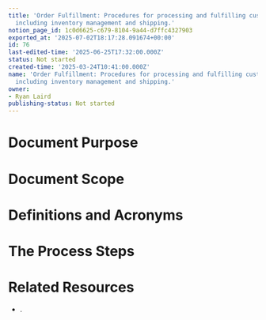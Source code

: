 ```yaml
---
title: 'Order Fulfillment: Procedures for processing and fulfilling customer orders,
  including inventory management and shipping.'
notion_page_id: 1c0d6625-c679-8104-9a44-d7ffc4327903
exported_at: '2025-07-02T18:17:28.091674+00:00'
id: 76
last-edited-time: '2025-06-25T17:32:00.000Z'
status: Not started
created-time: '2025-03-24T10:41:00.000Z'
name: 'Order Fulfillment: Procedures for processing and fulfilling customer orders,
  including inventory management and shipping.'
owner:
- Ryan Laird
publishing-status: Not started
---
```


# Document Purpose

<!-- Unsupported block type: divider -->

<!-- Unsupported block type: unsupported -->



# Document Scope

<!-- Unsupported block type: divider -->

<!-- Unsupported block type: unsupported -->

# Definitions and Acronyms

<!-- Unsupported block type: divider -->

<!-- Unsupported block type: child_database -->

# The Process Steps

<!-- Unsupported block type: divider -->

<!-- Unsupported block type: unsupported -->

<!-- Unsupported block type: table_of_contents -->



# Related Resources

<!-- Unsupported block type: divider -->

- .